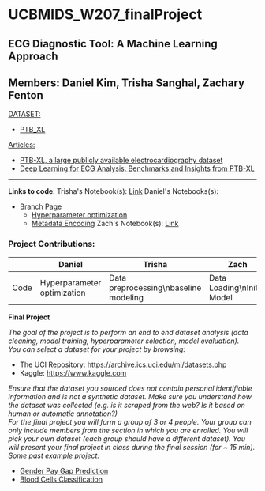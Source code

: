 # UCBMIDS_W207_finalProject<br>
## ECG Diagnostic Tool: A Machine Learning Approach<br>

Members:
Daniel Kim, Trisha Sanghal, Zachary Fenton
---
<ins>DATASET:</ins>
- [PTB_XL](https://physionet.org/content/ptb-xl/1.0.3/)</br>

<ins>Articles:</ins>
- [PTB-XL, a large publicly available electrocardiography dataset](https://www.nature.com/articles/s41597-020-0495-6#citeas)
- [Deep Learning for ECG Analysis: Benchmarks and Insights from PTB-XL](https://arxiv.org/pdf/2004.13701.pdf)
---
__Links to code__:
Trisha's Notebook(s): [Link](https://github.com/zfenton/UCBMIDS_W207_finalProject/blob/trisha-branch/ekg_classification.ipynb)
Daniel's Notebooks(s): 
  - [Branch Page](https://github.com/zfenton/UCBMIDS_W207_finalProject/tree/daniel_branch)
    - [Hyperparameter optimization](https://github.com/zfenton/UCBMIDS_W207_finalProject/blob/daniel_branch/hp_tuning.ipynb)
    - [Metadata Encoding](https://github.com/zfenton/UCBMIDS_W207_finalProject/blob/daniel_branch/metadata_encoding_and_parameter_optimization.ipynb)
Zach's Notebook(s): [Link](https://github.com/zfenton/UCBMIDS_W207_finalProject/blob/zach_branch/ekg_test.ipynb)

### Project Contributions:

||Daniel|Trisha|Zach|
|----|------|------|----|
|Code|Hyperparameter<br> optimization|Data preprocessing\nbaseline modeling|Data Loading\nInitial Model|
__Final Project__

_The goal of the project is to perform an end to end dataset analysis (data cleaning, model training, hyperparameter selection, model evaluation).</br>
You can select a dataset for your project by browsing:</br>_
- The UCI Repository: https://archive.ics.uci.edu/ml/datasets.php</br>
- Kaggle: https://www.kaggle.com</br>

_Ensure that the dataset you sourced does not contain personal identifiable information and is not a synthetic dataset. Make sure you understand how the dataset was collected (e.g. is it scraped from the web? Is it based on human or automatic annotation?)</br>
For the final project you will form a group of 3 or 4 people. Your group can only include members from the section in which you are enrolled. You will pick your own dataset (each group should have a different dataset). You will present your final project in class during the final session (for ~ 15 min).</br>
Some past example project:</br>_
- [Gender Pay Gap Prediction](https://www.google.com/url?q=https://github.com/lokdurk/UCB_MIDS_207_Final_Project&sa=D&source=editors&ust=1708552120461013&usg=AOvVaw0RBk85oG26WLjFs7RBi6jP)
- [Blood Cells Classification](https://www.google.com/url?q=https://github.com/zacharyzimm/w207-spring-zimmerman-coker-prakash&sa=D&source=editors&ust=1708552120461318&usg=AOvVaw1jkBEJ22viQSI8R-r-XOhF)

